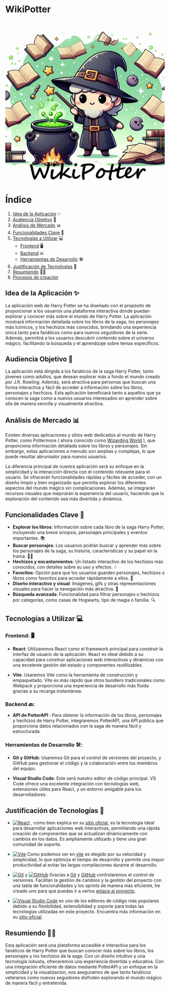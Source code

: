 # WikiPotter
![Logo de la app](./public/logo.jpg)

# Índice

1. [Idea de la Aplicación](#idea-de-la-aplicación) ✨
2. [Audiencia Objetivo](#audiencia-objetivo) 🎯
3. [Análisis de Mercado](#análisis-de-mercado) 📊
4. [Funcionalidades Clave](#funcionalidades-clave) 🔑
5. [Tecnologías a Utilizar](#tecnologías-a-utilizar) 💻
   - [Frontend](#frontend) 🖥️
   - [Backend](#backend) 🔙
   - [Herramientas de Desarrollo](#herramientas-de-desarrollo) 🛠️
6. [Justificación de Tecnologías](#justificación-de-tecnologías) 📝
7. [Resumiendo](#resumiendo) 🧙‍♂️
8. [Procesos de creación](./ProcesoCreativo.md) 

## **Idea de la Aplicación** ✨
La aplicación web de Harry Potter se ha diseñado con el propósito de proporcionar a los usuarios una plataforma interactiva donde puedan explorar y conocer más sobre el mundo de Harry Potter. La aplicación mostrará información detallada sobre los libros de la saga, los personajes más icónicos, y los hechizos más conocidos, brindando una experiencia única tanto para fanáticos como para nuevos seguidores de la serie. Además, permitirá a los usuarios descubrir contenido sobre el universo mágico, facilitando la búsqueda y el aprendizaje sobre temas específicos.

## **Audiencia Objetivo** 🎯
La aplicación está dirigida a los fanáticos de la saga Harry Potter, tanto jóvenes como adultos, que desean explorar más a fondo el mundo creado por J.K. Rowling. Además, será atractiva para personas que buscan una forma interactiva y fácil de acceder a información sobre los libros, personajes y hechizos. Esta aplicación beneficiará tanto a aquellos que ya conocen la saga como a nuevos usuarios interesados en aprender sobre ella de manera sencilla y visualmente atractiva.

## **Análisis de Mercado** 📊
Existen diversas aplicaciones y sitios web dedicados al mundo de Harry Potter, como Pottermore ( ahora conocido como [Wizarding World](https://www.harrypotter.com/es) ), que proporciona información detallada sobre los libros y personajes. Sin embargo, estas aplicaciones a menudo son amplias y complejas, lo que puede resultar abrumador para nuevos usuarios.

La diferencia principal de nuestra aplicación será su enfoque en la simplicidad y la interacción directa con el contenido relevante para el usuario. Se ofrecerán funcionalidades rápidas y fáciles de acceder, con un diseño limpio y bien organizado que permita explorar los diferentes aspectos del mundo mágico sin complicaciones. Además, se integrarán recursos visuales que mejorarán la experiencia del usuario, haciendo que la exploración del contenido sea más divertida y dinámica.

## **Funcionalidades Clave** 🔑
  - **Explorar los libros**: Información sobre cada libro de la saga Harry Potter, incluyendo una breve sinopsis, personajes principales y eventos importantes. 📚
  - **Buscar personajes**: Los usuarios podrán buscar y aprender más sobre los personajes de la saga, su historia, características y su papel en la trama. 🧙‍♂️
  - **Hechizos y encantamientos**: Un listado interactivo de los hechizos más conocidos, con detalles sobre su uso y efectos. ✨
  - **Favoritos**: Opción para que los usuarios guarden personajes, hechizos o libros como favoritos para acceder rápidamente a ellos. 💖
  - **Diseño interactivo y visual**: Imágenes, gifs y otras representaciones visuales para hacer la navegación más atractiva. 🎨
  - **Búsqueda avanzada**: Funcionalidad para filtrar personajes o hechizos por categorías, como casas de Hogwarts, tipo de magia o familia. 🔍

## **Tecnologías a Utilizar** 💻

### **Frontend:** 🖥️
  - **React**: Utilizaremos React como el framework principal para construir la interfaz de usuario de la aplicación. React es ideal debido a su capacidad para construir aplicaciones web interactivas y dinámicas con una excelente gestión del estado y componentes reutilizables.

  - **Vite**: Usaremos Vite como la herramienta de construcción y empaquetado. Vite es más rápido que otros bundlers tradicionales como Webpack y proporciona una experiencia de desarrollo más fluida gracias a su recarga instantánea.

### **Backend** 🔙:
  - **API de PotterAPI** : Para obtener la información de los libros, personajes y hechizos de Harry Potter, integraremos PotterAPI, una API pública que proporciona datos relacionados con la saga de manera fácil y estructurada.

### **Herramientas de Desarrollo** 🛠️:
  - **Git y GitHub**: Usaremos Git para el control de versiones del proyecto, y GitHub para gestionar el código y la colaboración entre los miembros del equipo.

  - **Visual Studio Code**: Este será nuestro editor de código principal. VS Code ofrece una excelente integración con tecnologías web, extensiones útiles para React, y un entorno amigable para los desarrolladores.

## **Justificación de Tecnologías** 📝

- [![React](https://img.shields.io/badge/React-61DAFB?style=flat&logo=react&logoColor=black)](https://react.dev/)
, como bien explica en su [sitio oficial](https://react.dev/), es la tecnología ideal para desarrollar aplicaciones web interactivas, permitiendo una rápida creación de componentes que se actualizan dinámicamente con cambios en los datos. Es ampliamente utilizado y tiene una gran comunidad de soporte.

- [![Vite](https://img.shields.io/badge/Vite-646CFF?style=flat&logo=vite&logoColor=white)](https://vitejs.dev/)
 Como podemos ver en [vite](https://vitejs.dev/) es elegido por su velocidad y simplicidad, lo que optimiza el tiempo de desarrollo y permite una mayor productividad al evitar las largas compilaciones durante el desarrollo.

- [![Git](https://img.shields.io/badge/Git-F1502F?style=flat&logo=git&logoColor=white)](https://git-scm.com/)
 y [![GitHub](https://img.shields.io/badge/GitHub-000000?style=flat&logo=github&logoColor=white)](https://github.com/) Gracias a [Git](https://git-scm.com/) y [GitHub](https://github.com/) controlaremos el control de versiones. Facilitan la gestión de cambios y la gestión del proyecto con una tabla de funcionalidades y los sprints de manera más eficiente, he creado uno para que puedas ir a verlos [enlace al proyecto](https://github.com/users/naatiworlds/projects/1/views/1).

- [![Visual Studio Code](https://img.shields.io/badge/Visual%20Studio%20Code-007ACC?style=flat&logo=visualstudiocode&logoColor=white)](https://code.visualstudio.com/)
 es uno de los editores de código más populares debido a su flexibilidad, extensibilidad y soporte para todas las tecnologías utilizadas en este proyecto. Encuentra más información en su [sitio oficial](https://code.visualstudio.com/).

## **Resumiendo** 🧙‍♂️
Esta aplicación será una plataforma accesible e interactiva para los fanáticos de Harry Potter que buscan conocer más sobre los libros, los personajes y los hechizos de la saga. Con un diseño intuitivo y una tecnología robusta, ofreceremos una experiencia divertida y educativa. Con una integración eficiente de datos mediante PotterAPI y un enfoque en la simplicidad y la visualización, nos aseguramos de que tanto fanáticos veteranos como nuevos seguidores disfruten explorando el mundo mágico de manera fácil y entretenida.
